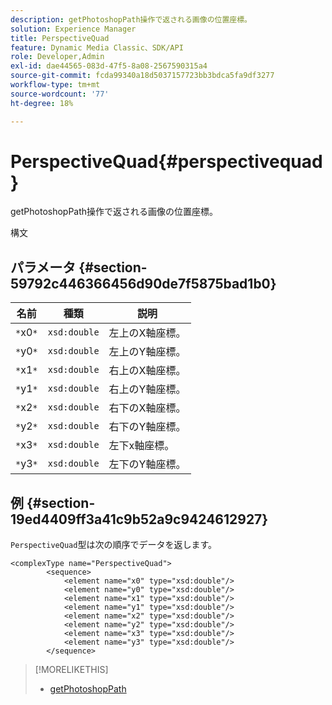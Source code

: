 ```yaml
---
description: getPhotoshopPath操作で返される画像の位置座標。
solution: Experience Manager
title: PerspectiveQuad
feature: Dynamic Media Classic、SDK/API
role: Developer,Admin
exl-id: dae44565-083d-47f5-8a08-2567590315a4
source-git-commit: fcda99340a18d5037157723bb3bdca5fa9df3277
workflow-type: tm+mt
source-wordcount: '77'
ht-degree: 18%

---
```


# PerspectiveQuad{#perspectivequad}

getPhotoshopPath操作で返される画像の位置座標。

構文

## パラメータ {#section-59792c446366456d90de7f5875bad1b0}

| 名前 | 種類 | 説明 |
|---|---|---|
| `*`x0`*` | `xsd:double` | 左上のX軸座標。 |
| `*`y0`*` | `xsd:double` | 左上のY軸座標。 |
| `*`x1`*` | `xsd:double` | 右上のX軸座標。 |
| `*`y1`*` | `xsd:double` | 右上のY軸座標。 |
| `*`x2`*` | `xsd:double` | 右下のX軸座標。 |
| `*`y2`*` | `xsd:double` | 右下のY軸座標。 |
| `*`x3`*` | `xsd:double` | 左下x軸座標。 |
| `*`y3`*` | `xsd:double` | 左下のY軸座標。 |

## 例 {#section-19ed4409ff3a41c9b52a9c9424612927}

`PerspectiveQuad`型は次の順序でデータを返します。

```
<complexType name="PerspectiveQuad">
        <sequence>
            <element name="x0" type="xsd:double"/>
            <element name="y0" type="xsd:double"/>
            <element name="x1" type="xsd:double"/>
            <element name="y1" type="xsd:double"/>
            <element name="x2" type="xsd:double"/>
            <element name="y2" type="xsd:double"/>
            <element name="x3" type="xsd:double"/>
            <element name="y3" type="xsd:double"/>
        </sequence>
```

>[!MORELIKETHIS]
>
>* [getPhotoshopPath](../../operations/c-operations-intro/c-methods/r-get-photoshop-path.md#reference-545f902f84194951ac04e947fdc803b9)

